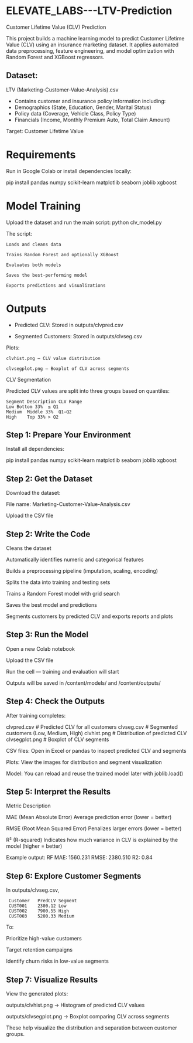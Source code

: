 # ELEVATE_LABS---LTV-Prediction
Customer Lifetime Value (CLV) Prediction

This project builds a machine learning model to predict Customer Lifetime Value (CLV) using an insurance marketing dataset. It applies automated data preprocessing, feature engineering, and model optimization with Random Forest and XGBoost regressors.                 

## Dataset:
LTV (Marketing-Customer-Value-Analysis).csv

 - Contains customer and insurance policy information including:
 - Demographics (State, Education, Gender, Marital Status)
 - Policy data (Coverage, Vehicle Class, Policy Type)
 - Financials (Income, Monthly Premium Auto, Total Claim Amount)

Target: Customer Lifetime Value

# Requirements

Run in Google Colab or install dependencies locally:

pip install pandas numpy scikit-learn matplotlib seaborn joblib xgboost

# Model Training

Upload the dataset and run the main script: python clv_model.py

The script:

    Loads and cleans data
    
    Trains Random Forest and optionally XGBoost
    
    Evaluates both models
    
    Saves the best-performing model
    
    Exports predictions and visualizations

# Outputs

- Predicted CLV: Stored in outputs/clvpred.csv

- Segmented Customers: Stored in outputs/clvseg.csv

Plots:

    clvhist.png — CLV value distribution
    
    clvsegplot.png — Boxplot of CLV across segments

CLV Segmentation

Predicted CLV values are split into three groups based on quantiles:

    Segment	Description	CLV Range
    Low	Bottom 33%	≤ Q1
    Medium	Middle 33%	Q1–Q2
    High	Top 33%	> Q2

## Step 1: Prepare Your Environment

Install all dependencies:

pip install pandas numpy scikit-learn matplotlib seaborn joblib xgboost


## Step 2: Get the Dataset

Download the dataset:

File name:
Marketing-Customer-Value-Analysis.csv

Upload the CSV file

## Step 2: Write the Code

Cleans the dataset

Automatically identifies numeric and categorical features

Builds a preprocessing pipeline (imputation, scaling, encoding)

Splits the data into training and testing sets

Trains a Random Forest model with grid search

Saves the best model and predictions

Segments customers by predicted CLV and exports reports and plots

## Step 3: Run the Model

Open a new Colab notebook

Upload the CSV file

Run the cell — training and evaluation will start

Outputs will be saved in /content/models/ and /content/outputs/

## Step 4: Check the Outputs

After training completes:

clvpred.csv              # Predicted CLV for all customers
clvseg.csv               # Segmented customers (Low, Medium, High)
clvhist.png              # Distribution of predicted CLV
clvsegplot.png           # Boxplot of CLV segments

CSV files: Open in Excel or pandas to inspect predicted CLV and segments

Plots: View the images for distribution and segment visualization

Model: You can reload and reuse the trained model later with joblib.load()

## Step 5: Interpret the Results

Metric	Description

MAE (Mean Absolute Error)	Average prediction error (lower = better)

RMSE (Root Mean Squared Error)	Penalizes larger errors (lower = better)

R² (R-squared)	Indicates how much variance in CLV is explained by the model (higher = better)

Example output:
RF MAE: 1560.231  RMSE: 2380.510  R2: 0.84

## Step 6: Explore Customer Segments

In outputs/clvseg.csv, 

     Customer	PredCLV	Segment
     CUST001	2300.12	Low
     CUST002	7900.55	High
     CUST003	5200.33	Medium

To:

Prioritize high-value customers

Target retention campaigns

Identify churn risks in low-value segments

## Step 7: Visualize Results

View the generated plots:

outputs/clvhist.png → Histogram of predicted CLV values

outputs/clvsegplot.png → Boxplot comparing CLV across segments

These help visualize the distribution and separation between customer groups.
